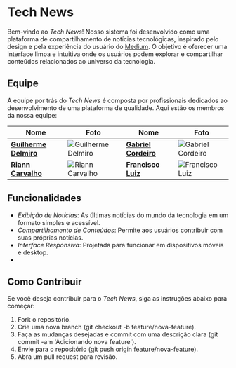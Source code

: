 # Tech News

Bem-vindo ao *Tech News*! Nosso sistema foi desenvolvido como uma plataforma de compartilhamento de notícias tecnológicas, inspirado pelo design e pela experiência do usuário do [Medium](https://medium.com). O objetivo é oferecer uma interface limpa e intuitiva onde os usuários podem explorar e compartilhar conteúdos relacionados ao universo da tecnologia.

## Equipe

A equipe por trás do *Tech News* é composta por profissionais dedicados ao desenvolvimento de uma plataforma de qualidade. Aqui estão os membros da nossa equipe:

| Nome                  | Foto                                                                             | Nome                 | Foto                                                                             |
| --------------------- | -------------------------------------------------------------------------------- | -------------------- | -------------------------------------------------------------------------------- |
| **[Guilherme Delmiro](https://github.com/guilhermehub12)** | ![Guilherme Delmiro](https://avatars.githubusercontent.com/u/66763791?v=4) | **[Gabriel Cordeiro](https://github.com/GabrielCordeiroBarrosoTeles)** | ![Gabriel Cordeiro](https://avatars.githubusercontent.com/u/98492418?v=4) |
| **[Riann Carvalho](https://github.com/Riann472)**    | ![Riann Carvalho](https://avatars.githubusercontent.com/u/76671603?v=4)    | **[Francisco Luiz](https://github.com/FLuiiz13)**   | ![Francisco Luiz](https://avatars.githubusercontent.com/u/135627581?v=4)    |

## Funcionalidades

* *Exibição de Notícias*: As últimas notícias do mundo da tecnologia em um formato simples e acessível.
* *Compartilhamento de Conteúdos*: Permite aos usuários contribuir com suas próprias notícias.
* *Interface Responsiva*: Projetada para funcionar em dispositivos móveis e desktop.
* 
## Como Contribuir

Se você deseja contribuir para o *Tech News*, siga as instruções abaixo para começar:

1. Fork o repositório.
2. Crie uma nova branch (git checkout -b feature/nova-feature).
3. Faça as mudanças desejadas e commit com uma descrição clara (git commit -am 'Adicionando nova feature').
4. Envie para o repositório (git push origin feature/nova-feature).
5. Abra um pull request para revisão.
